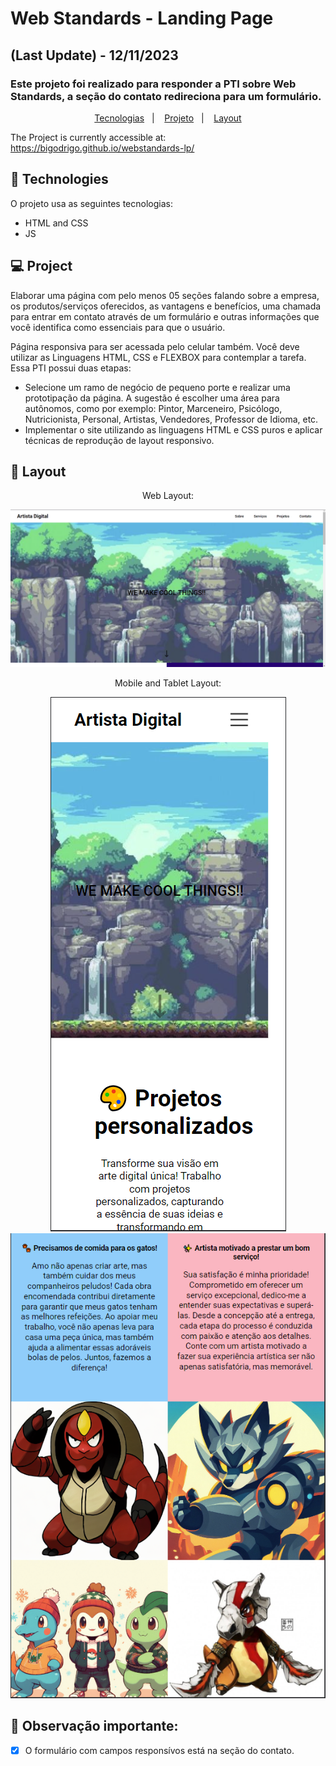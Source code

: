 # Web Standards - Landing Page
## (Last Update) - 12/11/2023
### Este projeto foi realizado para responder a PTI sobre Web Standards, a seção do contato redireciona para um formulário.

<p align="center">
  <a href="#-technologies">Tecnologias</a>&nbsp;&nbsp;&nbsp;|&nbsp;&nbsp;&nbsp;
  <a href="#-project">Projeto</a>&nbsp;&nbsp;&nbsp;|&nbsp;&nbsp;&nbsp;
  <a href="#-layout">Layout</a>
</p>

The Project is currently accessible at:
https://bigodrigo.github.io/webstandards-lp/

## 🚀 Technologies

O projeto usa as seguintes tecnologias:

- HTML and CSS
- JS

## 💻 Project

Elaborar uma página com pelo menos 05 seções falando sobre a empresa, os produtos/serviços oferecidos, as vantagens e
benefícios, uma chamada para entrar em contato através de um formulário e outras informações que você identifica como essenciais para que o usuário. 

Página responsiva para ser acessada pelo celular também. Você deve utilizar as Linguagens HTML, CSS e FLEXBOX para contemplar a tarefa.
Essa PTI possui duas etapas:

- Selecione um ramo de negócio de pequeno porte e realizar uma
prototipação da página. A sugestão é escolher uma área para autônomos,
como por exemplo: Pintor, Marceneiro, Psicólogo, Nutricionista, Personal, Artistas, Vendedores, Professor de Idioma, etc.
- Implementar o site utilizando as linguagens HTML e CSS puros e aplicar técnicas de reprodução de layout responsivo.

## 🔖 Layout

<div align="center">
    <p>Web Layout:</p>
    <img src="./design/web-layout.png">
</div>

<div align="center">
    <p>Mobile and Tablet Layout:</p>
    <img src="./design/mobile-layout.png">
    <img src="./design/tablet-layout.png">
</div>

## :thought_balloon: Observação importante:

- [x] O formulário com campos responsívos está na seção do contato.
